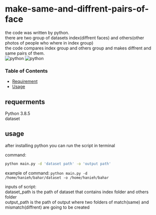 # make-same-and-diffrent-pairs-of-face



the code was written by python.
<br/>
there are two group of datasets index(diffrent faces) and others(other photos of people who where in index group)
<br/>
the code compares index group and others group and makes diffrent and same pairs of them.
<br/>
![python](https://img.shields.io/static/v1?label=python&message=v3.8.5&color=FCA7D5)
![python](https://img.shields.io/static/v1?label=build&message=passing&color=C40E71)

<h3>Table of Contents</h3>

- [Requirement](#requirement)
- [Usage](#usage)

## requerments

Python 3.8.5
<br/>
dataset

## usage

after installing python you can run the script in terminal

command:
```sh
python main.py -d 'dataset path' -o 'output path'
```

example of command:
<code>python main.py -d /home/hanieh/bahar/dataset -o /home/hanieh/bahar</code>

inputs of script:
<br/>
dataset_path is the path of dataset that contains index folder and others folder
<br/>
output_path is the path of output where two folders of match(same) and mismatch(diffrent) are going to be created

